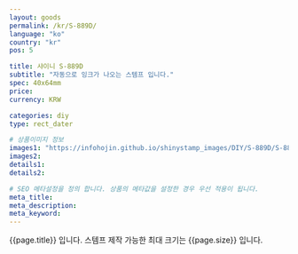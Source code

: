 ```yaml
---
layout: goods
permalink: /kr/S-889D/
language: "ko"
country: "kr"
pos: 5

title: 샤이니 S-889D
subtitle: "자동으로 잉크가 나오는 스템프 입니다."
spec: 40x64mm
price: 
currency: KRW

categories: diy
type: rect_dater

# 상품이미지 정보
images1: "https://infohojin.github.io/shinystamp_images/DIY/S-889D/S-889D_1.jpg"
images2:
details1:
details2:    

# SEO 메타설정을 정의 합니다. 상품의 메타값을 설정한 경우 우선 적용이 됩니다.
meta_title: 
meta_description:
meta_keyword:
---
```


{{page.title}} 입니다. 스템프 제작 가능한 최대 크기는 {{page.size}} 입니다.